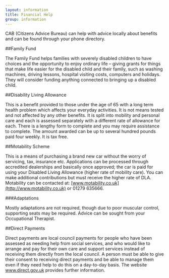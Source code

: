 ```yaml
---
layout: information
title: Financial Help
group: information
---
```


CAB (Citizens Advice Bureau) can help with advice locally about benefits and can be found through your phone directory.

##Family Fund

The Family Fund helps families with severely disabled children to have choices and the opportunity to enjoy ordinary life – giving grants for things that make life easier for the disabled child and their family, such as washing machines, driving lessons, hospital visiting costs, computers and holidays. They will consider funding anything connected to bringing up a disabled child.

##Disability Living Allowance

This is a benefit provided to those under the age of 65 with a long term health problem which affects your everyday activities. It is not means tested and not affected by any other benefits. It is split into mobility and personal care and each is assessed separately with a different rate of allowance for each. There is a lengthy form to complete and you may require assistance to complete. The amount awarded can be up to several hundred pounds paid four weekly. It is tax free.

##Motability Scheme

This is a means of purchasing a brand new car without the worry of servicing, tax, insurance etc. Applications can be processed through accredited dealerships and basically once approved; the car is paid for using your Disabled Living Allowance (higher rate of mobility care). You can make additional contributions but must receive the higher rate of DLA. Motability can be contacted at: [www.motability.co.uk](http://www.motability.co.uk) or 01279 635666.

###Adaptations

Mostly adaptations are not required, though due to poor muscular control, supporting seats may be required. Advice can be sought from your Occupational Therapist.

##Direct Payments

Direct payments are local council payments for people who have been assessed as needing help from social services, and who would like to arrange and pay for their own care and support services instead of receiving them directly from the local council. A person must be able to give their consent to receiving direct payments and be able to manage them even if they need help to do this on a day-to-day basis. The website www.direct.gov.uk provides further information.